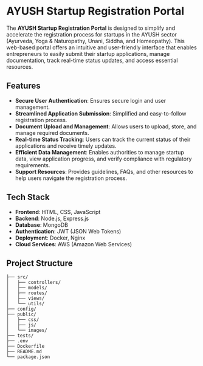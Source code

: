 # AYUSH Startup Registration Portal

The **AYUSH Startup Registration Portal** is designed to simplify and accelerate the registration process for startups in the AYUSH sector (Ayurveda, Yoga & Naturopathy, Unani, Siddha, and Homeopathy). This web-based portal offers an intuitive and user-friendly interface that enables entrepreneurs to easily submit their startup applications, manage documentation, track real-time status updates, and access essential resources.

## Features

- **Secure User Authentication**: Ensures secure login and user management.
- **Streamlined Application Submission**: Simplified and easy-to-follow registration process.
- **Document Upload and Management**: Allows users to upload, store, and manage required documents.
- **Real-time Status Tracking**: Users can track the current status of their applications and receive timely updates.
- **Efficient Data Management**: Enables authorities to manage startup data, view application progress, and verify compliance with regulatory requirements.
- **Support Resources**: Provides guidelines, FAQs, and other resources to help users navigate the registration process.

## Tech Stack

- **Frontend**: HTML, CSS, JavaScript
- **Backend**: Node.js, Express.js
- **Database**: MongoDB
- **Authentication**: JWT (JSON Web Tokens)
- **Deployment**: Docker, Nginx
- **Cloud Services**: AWS (Amazon Web Services)

## Project Structure

```plaintext
├── src/
│   ├── controllers/
│   ├── models/
│   ├── routes/
│   ├── views/
│   └── utils/
├── config/
├── public/
│   ├── css/
│   ├── js/
│   └── images/
├── tests/
├── .env
├── Dockerfile
├── README.md
└── package.json

